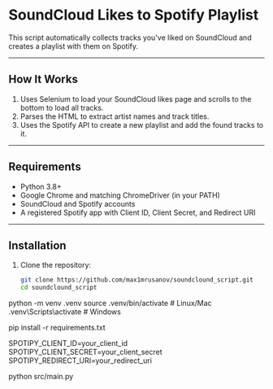 # SoundCloud Likes to Spotify Playlist

This script automatically collects tracks you've liked on SoundCloud and creates a playlist with them on Spotify.

---

## How It Works

1. Uses Selenium to load your SoundCloud likes page and scrolls to the bottom to load all tracks.
2. Parses the HTML to extract artist names and track titles.
3. Uses the Spotify API to create a new playlist and add the found tracks to it.

---

## Requirements

- Python 3.8+
- Google Chrome and matching ChromeDriver (in your PATH)
- SoundCloud and Spotify accounts
- A registered Spotify app with Client ID, Client Secret, and Redirect URI

---

## Installation

1. Clone the repository:

   ```bash
   git clone https://github.com/max1mrusanov/soundclound_script.git
   cd soundclound_script

python -m venv .venv
source .venv/bin/activate   # Linux/Mac
.venv\Scripts\activate      # Windows

pip install -r requirements.txt

SPOTIPY_CLIENT_ID=your_client_id
SPOTIPY_CLIENT_SECRET=your_client_secret
SPOTIPY_REDIRECT_URI=your_redirect_uri

python src/main.py
